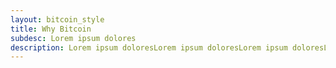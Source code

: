 ```yaml
---
layout: bitcoin_style
title: Why Bitcoin
subdesc: Lorem ipsum dolores
description: Lorem ipsum doloresLorem ipsum doloresLorem ipsum doloresLorem ipsum doloresLorem ipsum doloresLorem ipsum doloresLorem ipsum doloresLorem ipsum doloresLorem ipsum doloresLorem ipsum doloresLorem ipsum doloresLorem ipsum doloresLorem ipsum doloresLorem ipsum doloresLorem ipsum doloresLorem ipsum doloresLorem ipsum dolores
---
```

